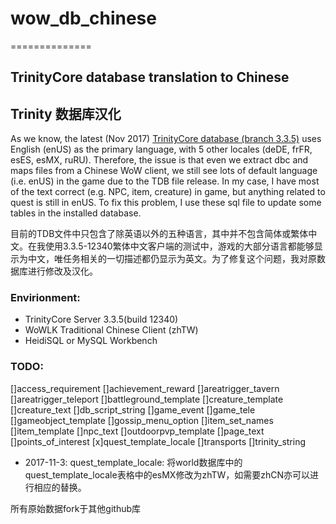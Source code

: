 # wow_db_chinese
==============
## TrinityCore database translation to Chinese
## Trinity 数据库汉化

As we know, the latest (Nov 2017) [TrinityCore database (branch 3.3.5)](https://github.com/TrinityCore/TrinityCore/releases) uses English (enUS) as the primary language, with 5 other locales (deDE, frFR, esES, esMX, ruRU). Therefore, the issue is that even we extract dbc and maps files from a Chinese WoW client, we still see lots of default language (i.e. enUS) in the game due to the TDB file release. In my case, I have most of the text correct (e.g. NPC, item, creature) in game, but anything related to quest is still in enUS. To fix this problem, I use these sql file to update some tables in the installed database.

目前的TDB文件中只包含了除英语以外的五种语言，其中并不包含简体或繁体中文。在我使用3.3.5-12340繁体中文客户端的测试中，游戏的大部分语言都能够显示为中文，唯任务相关的一切描述都仍显示为英文。为了修复这个问题，我对原数据库进行修改及汉化。

### Envirionment:
* TrinityCore Server 3.3.5(build 12340)
* WoWLK Traditional Chinese Client (zhTW)
* HeidiSQL or MySQL Workbench

### TODO:
[]access_requirement
[]achievement_reward
[]areatrigger_tavern
[]areatrigger_teleport
[]battleground_template
[]creature_template
[]creature_text
[]db_script_string
[]game_event
[]game_tele
[]gameobject_template
[]gossip_menu_option
[]item_set_names
[]item_template
[]npc_text
[]outdoorpvp_template
[]page_text
[]points_of_interest
[x]quest_template_locale
[]transports
[]trinity_string

* 2017-11-3: quest_template_locale: 将world数据库中的quest_template_locale表格中的esMX修改为zhTW，如需要zhCN亦可以进行相应的替换。


所有原始数据fork于其他github库

